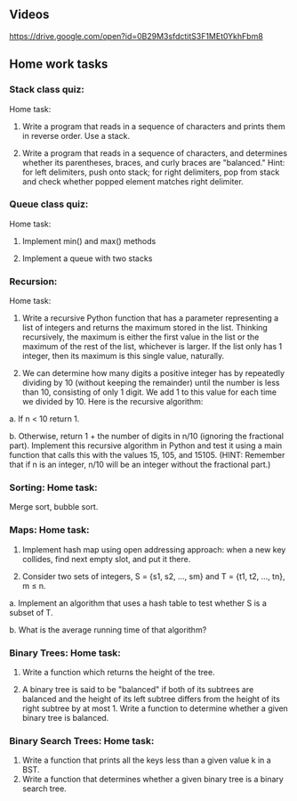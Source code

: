 
## Videos

https://drive.google.com/open?id=0B29M3sfdctitS3F1MEt0YkhFbm8

## Home work tasks

### Stack class quiz:

Home task:

1.	Write a program that reads in a sequence of characters and prints them in reverse order.  Use a stack.

2.	Write a program that reads in a sequence of characters, and determines whether its parentheses, braces, and curly braces are "balanced."  Hint: for left delimiters, push onto stack; for right delimiters, pop from stack and check whether popped element matches right delimiter.

### Queue class quiz:

Home task:

1.	Implement min() and max() methods

2.	Implement a queue with two stacks

### Recursion:

Home task:

1.	Write a recursive Python function that has a parameter representing a list of integers and returns the maximum stored in the list. Thinking recursively, the maximum is either the first value in the list or the maximum of the rest of the list, whichever is larger. If the list only has 1 integer, then its maximum is this single value, naturally.

2.	We can determine how many digits a positive integer has by repeatedly dividing by 10 (without keeping the remainder) until the number is less than 10, consisting of only 1 digit. We add 1 to this value for each time we divided by 10. Here is the recursive algorithm: 

a.	If n < 10 return 1.

b.	Otherwise, return 1 + the number of digits in n/10 (ignoring the fractional part).
Implement this recursive algorithm in Python and test it using a main function that calls this with the values 15, 105, and 15105. (HINT: Remember that if n is an integer, n/10 will be an integer without the fractional part.)


### Sorting: Home task: 

Merge sort, bubble sort.

### Maps: Home task:
1.	Implement hash map using open addressing approach: when a new key collides, find next empty slot, and put it there.

2.	Consider two sets of integers, S = {s1, s2, ..., sm} and T = {t1, t2, ..., tn}, m ≤ n.

  a.	Implement an algorithm that uses a hash table to test whether S is a subset of T.

  b.	What is the average running time of that algorithm?
  
###  Binary Trees: Home task:

1.	Write a function which returns the height of the tree.

2.	A binary tree is said to be "balanced" if both of its subtrees are balanced and the height of its left subtree differs from the height of its right subtree by at most 1.  Write a function to determine whether a given binary tree is balanced.

###  Binary Search Trees: Home task:

1.	Write a function that prints all the keys less than a given value k in a BST.
2.	Write a function that determines whether a given binary tree is a binary search tree.

